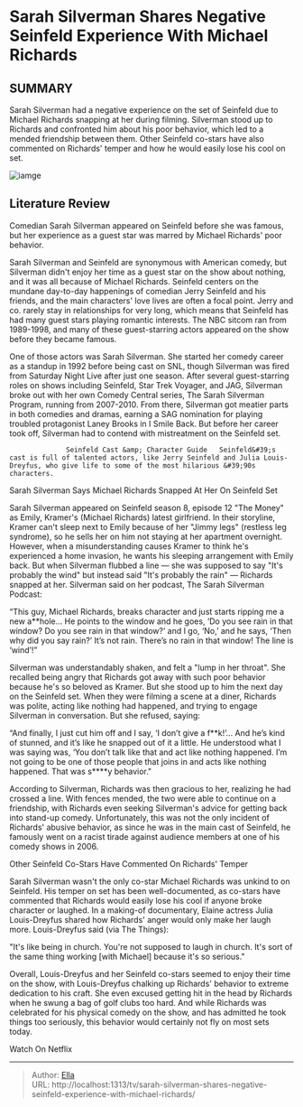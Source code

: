 # Sarah Silverman Shares Negative Seinfeld Experience With Michael Richards


## SUMMARY 



  Sarah Silverman had a negative experience on the set of Seinfeld due to Michael Richards snapping at her during filming.   Silverman stood up to Richards and confronted him about his poor behavior, which led to a mended friendship between them.   Other Seinfeld co-stars have also commented on Richards&#39; temper and how he would easily lose his cool on set.  

![iamge](https://static1.srcdn.com/wordpress/wp-content/uploads/2023/12/emily-sarah-silverman-lying-in-bed-with-kramer-michael-richards-in-seinfeld.jpg)

## Literature Review
Comedian Sarah Silverman appeared on Seinfeld before she was famous, but her experience as a guest star was marred by Michael Richards&#39; poor behavior.




Sarah Silverman and Seinfeld are synonymous with American comedy, but Silverman didn&#39;t enjoy her time as a guest star on the show about nothing, and it was all because of Michael Richards. Seinfeld centers on the mundane day-to-day happenings of comedian Jerry Seinfeld and his friends, and the main characters&#39; love lives are often a focal point. Jerry and co. rarely stay in relationships for very long, which means that Seinfeld has had many guest stars playing romantic interests. The NBC sitcom ran from 1989-1998, and many of these guest-starring actors appeared on the show before they became famous.




One of those actors was Sarah Silverman. She started her comedy career as a standup in 1992 before being cast on SNL, though Silverman was fired from Saturday Night Live after just one season. After several guest-starring roles on shows including Seinfeld, Star Trek Voyager, and JAG, Silverman broke out with her own Comedy Central series, The Sarah Silverman Program, running from 2007-2010. From there, Silverman got meatier parts in both comedies and dramas, earning a SAG nomination for playing troubled protagonist Laney Brooks in I Smile Back. But before her career took off, Silverman had to contend with mistreatment on the Seinfeld set.

                  Seinfeld Cast &amp; Character Guide   Seinfeld&#39;s cast is full of talented actors, like Jerry Seinfeld and Julia Louis-Dreyfus, who give life to some of the most hilarious &#39;90s characters.    


 Sarah Silverman Says Michael Richards Snapped At Her On Seinfeld Set 
          




Sarah Silverman appeared on Seinfeld season 8, episode 12 &#34;The Money&#34; as Emily, Kramer&#39;s (Michael Richards) latest girlfriend. In their storyline, Kramer can&#39;t sleep next to Emily because of her &#34;Jimmy legs&#34; (restless leg syndrome), so he sells her on him not staying at her apartment overnight. However, when a misunderstanding causes Kramer to think he&#39;s experienced a home invasion, he wants his sleeping arrangement with Emily back. But when Silverman flubbed a line — she was supposed to say &#34;It&#39;s probably the wind&#34; but instead said &#34;It&#39;s probably the rain&#34; — Richards snapped at her. Silverman said on her podcast, The Sarah Silverman Podcast:



“This guy, Michael Richards, breaks character and just starts ripping me a new a**hole... He points to the window and he goes, ‘Do you see rain in that window? Do you see rain in that window?’ and I go, ‘No,’ and he says, ‘Then why did you say rain?’ It’s not rain. There’s no rain in that window! The line is ‘wind’!”




Silverman was understandably shaken, and felt a &#34;lump in her throat&#34;. She recalled being angry that Richards got away with such poor behavior because he&#39;s so beloved as Kramer. But she stood up to him the next day on the Seinfeld set. When they were filming a scene at a diner, Richards was polite, acting like nothing had happened, and trying to engage Silverman in conversation. But she refused, saying:






“And finally, I just cut him off and I say, ‘I don’t give a f**k!’... And he’s kind of stunned, and it’s like he snapped out of it a little. He understood what I was saying was, ‘You don’t talk like that and act like nothing happened. I’m not going to be one of those people that joins in and acts like nothing happened. That was s****y behavior.&#34;




According to Silverman, Richards was then gracious to her, realizing he had crossed a line. With fences mended, the two were able to continue on a friendship, with Richards even seeking Silverman&#39;s advice for getting back into stand-up comedy. Unfortunately, this was not the only incident of Richards&#39; abusive behavior, as since he was in the main cast of Seinfeld, he famously went on a racist tirade against audience members at one of his comedy shows in 2006.



 Other Seinfeld Co-Stars Have Commented On Richards&#39; Temper 
          

Sarah Silverman wasn&#39;t the only co-star Michael Richards was unkind to on Seinfeld. His temper on set has been well-documented, as co-stars have commented that Richards would easily lose his cool if anyone broke character or laughed. In a making-of documentary, Elaine actress Julia Louis-Dreyfus shared how Richards&#39; anger would only make her laugh more. Louis-Dreyfus said (via The Things):






&#34;It&#39;s like being in church. You&#39;re not supposed to laugh in church. It&#39;s sort of the same thing working [with Michael] because it&#39;s so serious.&#34;




Overall, Louis-Dreyfus and her Seinfeld co-stars seemed to enjoy their time on the show, with Louis-Dreyfus chalking up Richards&#39; behavior to extreme dedication to his craft. She even excused getting hit in the head by Richards when he swung a bag of golf clubs too hard. And while Richards was celebrated for his physical comedy on the show, and has admitted he took things too seriously, this behavior would certainly not fly on most sets today.

Watch On Netflix



---

> Author: [Ella](https://instagram.hk.cn/)  
> URL: http://localhost:1313/tv/sarah-silverman-shares-negative-seinfeld-experience-with-michael-richards/  

